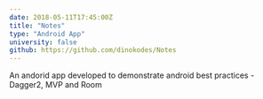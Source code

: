 ```yaml
---
date: 2018-05-11T17:45:00Z
title: "Notes"
type: "Android App"
university: false
github: https://github.com/dinokodes/Notes
---
```


An andorid app developed to demonstrate android best practices - Dagger2, MVP and Room
